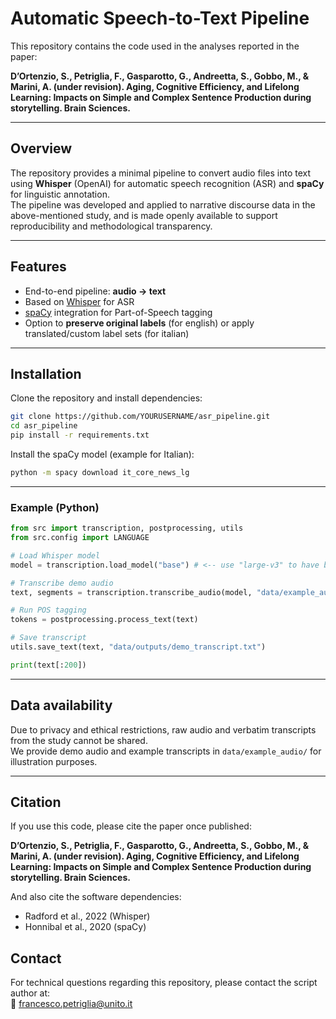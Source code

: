 # Automatic Speech-to-Text Pipeline

This repository contains the code used in the analyses reported in the paper:

**D’Ortenzio, S., Petriglia, F., Gasparotto, G., Andreetta, S., Gobbo, M., & Marini, A. (under revision). Aging, Cognitive Efficiency, and Lifelong Learning: Impacts on Simple and Complex Sentence Production during storytelling. Brain Sciences.**

---

## Overview
The repository provides a minimal pipeline to convert audio files into text using **Whisper** (OpenAI) for automatic speech recognition (ASR) and **spaCy** for linguistic annotation.  
The pipeline was developed and applied to narrative discourse data in the above-mentioned study, and is made openly available to support reproducibility and methodological transparency.

---

## Features
- End-to-end pipeline: **audio → text**
- Based on [Whisper](https://github.com/openai/whisper) for ASR
- [spaCy](https://spacy.io/) integration for Part-of-Speech tagging
- Option to **preserve original labels** (for english) or apply translated/custom label sets (for italian)

---

## Installation
Clone the repository and install dependencies:

```bash
git clone https://github.com/YOURUSERNAME/asr_pipeline.git
cd asr_pipeline
pip install -r requirements.txt
```

Install the spaCy model (example for Italian):
```bash
python -m spacy download it_core_news_lg
```

---

### Example (Python)
```python
from src import transcription, postprocessing, utils
from src.config import LANGUAGE

# Load Whisper model
model = transcription.load_model("base") # <-- use "large-v3" to have better output

# Transcribe demo audio
text, segments = transcription.transcribe_audio(model, "data/example_audio/demo.wav", language=LANGUAGE) # <- remember to change the language setting to switch from italian to english

# Run POS tagging
tokens = postprocessing.process_text(text)

# Save transcript
utils.save_text(text, "data/outputs/demo_transcript.txt")

print(text[:200])
```

---

## Data availability
Due to privacy and ethical restrictions, raw audio and verbatim transcripts from the study cannot be shared.  
We provide demo audio and example transcripts in `data/example_audio/` for illustration purposes.  

---

## Citation
If you use this code, please cite the paper once published:

**D’Ortenzio, S., Petriglia, F., Gasparotto, G., Andreetta, S., Gobbo, M., & Marini, A. (under revision). Aging, Cognitive Efficiency, and Lifelong Learning: Impacts on Simple and Complex Sentence Production during storytelling. Brain Sciences.**

And also cite the software dependencies:
- Radford et al., 2022 (Whisper)
- Honnibal et al., 2020 (spaCy)

## Contact

For technical questions regarding this repository, please contact the script author at:  
📧 francesco.petriglia@unito.it
